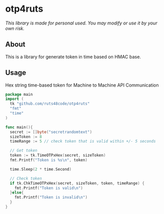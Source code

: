 # otp4ruts

*This library is made for personal used. You may modify or use it by your own risk.*

## About
This is a library for generate token in time based on HMAC base.

## Usage

Hex string time-based token for Machine to Machine API Communication
```go
package main
import (
  tk "github.com/ruts48code/otp4ruts"
  "fmt"
  "time"
)

func main(){
  secret := []byte("secretrandomtext")
  sizeToken := 8
  timeRange := 5 // check token that is valid within +/- 5 seconds

  // Get token
  token := tk.TimeOTPxHex(secret, sizeToken)
  fmt.Printf("Token is %s\n", token)

  time.Sleep(2 * time.Second)

  // Check token
  if tk.ChkTimeOTPxHex(secret, sizeToken, token, timeRange) {
    fmt.Printf("Token is valid\n")
  }else{
    fmt.Printf("Token is invalid\n")
  }
}
```


